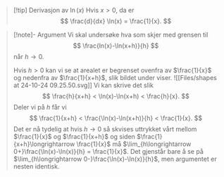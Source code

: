 > [!tip] Derivasjon av $\ln(x)$
> Hvis $x > 0$, da er
> $$
> \frac{d}{dx} \ln(x) = \frac{1}{x}.
> $$ 

> [!note]- Argument 
> Vi skal undersøke hva som skjer med grensen til 
> $$
> \frac{ln(x)-\ln(x+h)}{h}
> $$
> når $h\longrightarrow 0$. 
> 
> Hvis $h>0$ kan vi se at arealet er begrenset ovenfra av $\frac{1}{x}$ og nedenfra av $\frac{1}{x+h}$, slik bildet under viser. 
> ![[Files/shapes at 24-10-24 09.25.50.svg]]
> Vi kan skrive det slik
> $$
> \frac{h}{x+h} < \ln(x)-\ln(x+h) < \frac{h}{x}.
> $$
> Deler vi på $h$ får vi
> $$
> \frac{1}{x+h} < \frac{\ln(x)-\ln(x+h)}{h} < \frac{1}{x}.
> $$
> Det er nå tydelig at hvis $h \longrightarrow 0$ så skvises uttrykket vårt mellom $\frac{1}{x}$ og $\frac{1}{x+h}$ og siden $\frac{1}{x+h}\longrightarrow \frac{1}{x}$ må $\lim_{h\longrightarrow 0+}\frac{\ln(x)-\ln(x)}{h} = \frac{1}{x}$. 
> Det gjenstår bare å se på $\lim_{h\longrightarrow 0-}\frac{\ln(x)-\ln(x)}{h}$, men argumentet er nesten identisk.




